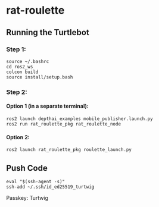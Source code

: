# rat-roulette

## Running the Turtlebot
### Step 1:
```
source ~/.bashrc
cd ros2_ws
colcon build
source install/setup.bash
```
### Step 2: 
#### Option 1 (in a separate terminal):
```
ros2 launch depthai_examples mobile_publisher.launch.py
ros2 run rat_roulette_pkg rat_roulette_node
```
#### Option 2:
```
ros2 launch rat_roulette_pkg roulette_launch.py
```

## Push Code
```
eval "$(ssh-agent -s)"
ssh-add ~/.ssh/id_ed25519_turtwig
```
Passkey: Turtwig
